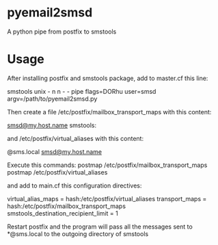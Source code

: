 pyemail2smsd
============

A python pipe from postfix to smstools

Usage
=====
After installing postfix and smstools package, add to master.cf this line:

smstools  unix  -       n       n       -       -       pipe
  flags=DORhu user=smsd argv=/path/to/pyemail2smsd.py

Then create a file /etc/postfix/mailbox_transport_maps with this content:

 smsd@my.host.name smstools:

and /etc/postfix/virtual_aliases with this content:

 @sms.local  smsd@my.host.name

Execute this commands:
 postmap /etc/postfix/mailbox_transport_maps
 postmap /etc/postfix/virtual_aliases

and add to main.cf this configuration directives:

virtual_alias_maps = hash:/etc/postfix/virtual_aliases
transport_maps = hash:/etc/postfix/mailbox_transport_maps
smstools_destination_recipient_limit = 1


Restart postfix and the program will pass all the messages sent to *@sms.local to the outgoing directory of smstools
